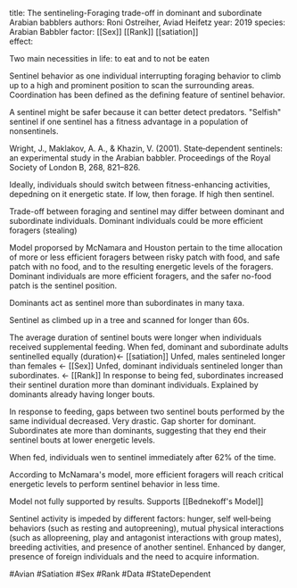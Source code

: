 
title: The sentineling-Foraging trade-off in dominant and subordinate Arabian babblers
authors: Roni Ostreiher, Aviad Heifetz
year: 2019
species: Arabian Babbler
factor: [[Sex]] [[Rank]]  [[satiation]]  
effect:

Two main necessities in life: to eat and to not be eaten

Sentinel behavior as one individual interrupting foraging behavior to climb up to a high and prominent position to scan the surrounding areas.
Coordination has been defined as the defining feature of sentinel behavior.

A sentinel might be safer because it can better detect predators.
"Selfish" sentinel if one sentinel has a fitness advantage in a population of nonsentinels.

Wright, J., Maklakov, A. A., & Khazin, V. (2001). State‐dependent sentinels: an experimental study in the Arabian babbler. Proceedings of the Royal Society of London B, 268, 821–826.

Ideally, individuals should switch between fitness-enhancing activities, depedning on it energetic state.
If low, then forage. If high then sentinel.

Trade-off between foraging and sentinel may differ between dominant and subordinate individuals.
Dominant individuals could be more efficient foragers (stealing)

Model proporsed by McNamara and Houston pertain to the time allocation of more or less efficient foragers between risky patch with food, and safe patch with no food, and to the resulting energetic levels of the foragers.
Dominant individuals are more efficient foragers, and the safer no-food patch is the sentinel position.

Dominants act as sentinel more than subordinates in many taxa.

Sentinel as climbed up in a tree and scanned for longer than 60s.

The average duration of sentinel bouts were longer when individuals received supplemental feeding. When fed, dominant and subordinate adults sentinelled equally (duration)<- [[satiation]]
Unfed, males sentineled longer than females <- [[Sex]] 
Unfed, dominant individuals sentineled longer than subordinates. <- [[Rank]]
In response to being fed, subordinates increased their sentinel duration more than dominant individuals. Explained by dominants already having longer bouts.

In response to feeding, gaps between two sentinel bouts performed by the same individual decreased. Very drastic. Gap shorter for dominant.
Subordinates ate more than dominants, suggesting that they end their sentinel bouts at lower energetic levels.

When fed, individuals wen to sentinel immediately after 62% of the time.

According to McNamara's model, more efficient foragers will reach critical energetic levels to perform sentinel behavior in less time.

Model not fully supported by results. Supports [[Bednekoff's Model]] 

Sentinel activity is impeded by different factors: hunger, self well‐being behaviors (such as resting and autopreening), mutual physical interactions (such as allopreening, play and antagonist interactions with group mates), breeding activities, and presence of another sentinel.
Enhanced by danger, presence of foreign individuals and the need to acquire information.

#Avian #Satiation #Sex #Rank #Data #StateDependent 